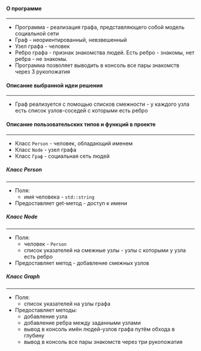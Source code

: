 #### О программе
---
- Программа - реализация графа, представляющего собой модель социальной сети
- Граф - неориентированный, невзвешенный
- Узел графа - человек
- Ребро графа	- признак знакомства людей. Есть ребро - знакомы, нет ребра - не знакомы.
- Программа позволяет выводить в консоль все пары знакомств через 3 рукопожатия


#### Описание выбранной идеи решения
---
- Граф реализуется с помощью списков смежности - у каждого узла есть список узлов-соседей с которыми есть ребро


#### Описание пользовательских типов и функций в проекте
---
- Класс `Person` - человек, обладающий именем
- Класс `Node` - узел графа
- Класс `Граф` - социальная сеть людей


##### Класс Person
---
- Поля:
	- имя человека - `std::string`
- Предоставляет get-метод - доступ к имени


##### Класс Node
---
- Поля:
	- человек - `Person`
	- список указателей на смежные узлы - узлы с которыми у узла есть ребро
- Предоставляет метод - добавление смежных узлов


##### Класс Graph
---
- Поля:
	- список указателей на узлы графа
- Предоставляет методы:
	- добавление узла
	- добавление ребра между заданными узлами
	- вывод в консоль имён людей-узлов графа путём обхода в глубину
	- вывод в консоль все пары знакомств через три рукопожатия
